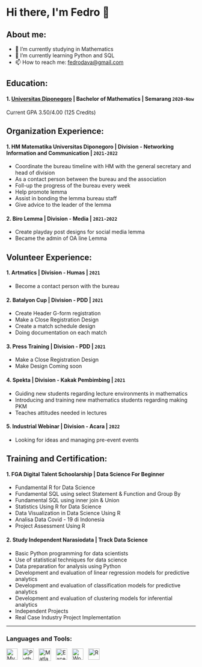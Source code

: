 # Hi there, I'm Fedro 👋
## About me:
- 🔭 I’m currently studying in Mathematics
- 🌱 I’m currently learning Python and SQL
- 📫 How to reach me: fedrodava@gmail.com

## Education:

#### 1. [Universitas Diponegoro](https://www.undip.ac.id) | Bachelor of Mathematics | Semarang `2020-Now`
Current GPA 3.50/4.00 (125 Credits)

## Organization Experience:
#### 1. HM Matematika Universitas Diponegoro | Division - Networking Information and Communication | `2021-2022`
  - Coordinate the bureau timeline with HM with the general secretary and head of division
  - As a contact person between the bureau and the association
  - Foll-up the progress of the bureau every week
  - Help promote lemma
  - Assist in bonding the lemma bureau staff
  - Give advice to the leader of the lemma
#### 2. Biro Lemma | Division - Media | `2021-2022`
  - Create playday post designs for social media lemma
  - Became the admin of OA line Lemma


## Volunteer Experience:
#### 1. Artmatics | Division - Humas | `2021`
  - Become a contact person with the bureau
#### 2. Batalyon Cup | Division - PDD | `2021`
  - Create Header G-form registration
  - Make a Close Registration Design
  - Create a match schedule design
  - Doing documentation on each match
#### 3. Press Training | Division - PDD | `2021`
  - Make a Close Registration Design
  - Make Design Coming soon
#### 4. Spekta | Division - Kakak Pembimbing | `2021`
  - Guiding new students regarding lecture environments in mathematics
  - Introducing and training new mathematics students regarding making PKM
  - Teaches attitudes needed in lectures
#### 5. Industrial Webinar | Division - Acara | `2022`
  - Looking for ideas and managing pre-event events

## Training and Certification:
#### 1. FGA Digital Talent Schoolarship | Data Science For Beginner
- Fundamental R for Data Science
- Fundamental SQL using select Statement & Function and Group By 
- Fundamental SQL using inner join & Union
- Statistics Using R for Data Science 
- Data Visualization in Data Science Using R
- Analisa Data Covid - 19 di Indonesia 
- Project Assessment Using R

#### 2. Study Independent Narasiodata | Track Data Science
- Basic Python programming for data scientists
- Use of statistical techniques for data science
- Data preparation for analysis using Python
- Development and evaluation of linear regression models for predictive analytics
- Development and evaluation of classification models for predictive analytics
- Development and evaluation of clustering models for inferential analytics
- Independent Projects
- Real Case Industry Project Implementation
---

### Languages and Tools:

[<img align="left" alt="MySQL" width="30px" src="https://cdn.jsdelivr.net/gh/devicons/devicon/icons/mysql/mysql-original.svg" style="padding-right:10px;" />][webdev]
[<img align="left" alt="Python" width="30px" src="https://upload.wikimedia.org/wikipedia/commons/thumb/c/c3/Python-logo-notext.svg/110px-Python-logo-notext.svg.png?20100317150552" style="padding-right:10px;" />][webdev]
[<img align="left" alt="Matlab" width="33px" src="https://upload.wikimedia.org/wikipedia/commons/thumb/2/21/Matlab_Logo.png/150px-Matlab_Logo.png" style="padding-right:10px;" />][webdev]
[<img align="left" alt="Excel" width="30px" src="https://upload.wikimedia.org/wikipedia/commons/thumb/7/73/Microsoft_Excel_2013-2019_logo.svg/330px-Microsoft_Excel_2013-2019_logo.svg.png" style="padding-right:10px;" />][webdev]
[<img align="left" alt="Word" width="30px" src="https://upload.wikimedia.org/wikipedia/commons/thumb/f/fd/Microsoft_Office_Word_%282019%E2%80%93present%29.svg/330px-Microsoft_Office_Word_%282019%E2%80%93present%29.svg.png" style="padding-right:10px;" />][webdev]
[<img align="left" alt="R" width="30px" src="https://upload.wikimedia.org/wikipedia/commons/thumb/1/1b/R_logo.svg/150px-R_logo.svg.png" style="padding-right:10px;" />][webdev]

<br />
<br />





[webdev]: https://https://github.com/FedroDava/FedroDava


